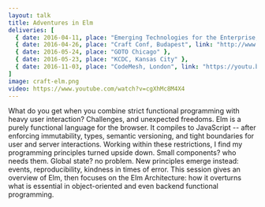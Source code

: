 ```yaml
---
layout: talk
title: Adventures in Elm
deliveries: [
  { date: 2016-04-11, place: "Emerging Technologies for the Enterprise, Philadelphia"},
  { date: 2016-04-26, place: "Craft Conf, Budapest", link: "http://www.ustream.tv/recorded/86157626" },
  { date: 2016-05-24, place: "GOTO Chicago" },
  { date: 2016-05-23, place: "KCDC, Kansas City" },
  { date: 2016-11-03, place: "CodeMesh, London", link: "https://youtu.be/yFN8Y0Aoflw" }
]
image: craft-elm.png
video: https://www.youtube.com/watch?v=cgXhMc8M4X4
---
```


What do you get when you combine strict functional programming with heavy user interaction? Challenges, and unexpected freedoms. Elm is a purely functional language for the browser. It compiles to JavaScript -- after enforcing immutability, types, semantic versioning, and tight boundaries for user and server interactions. Working within these restrictions, I find my programming principles turned upside down. Small components? who needs them. Global state? no problem. New principles emerge instead: events, reproducibility, kindness in times of error. This session gives an overview of Elm, then focuses on the Elm Architecture: how it overturns what is essential in object-oriented and even backend functional programming.
